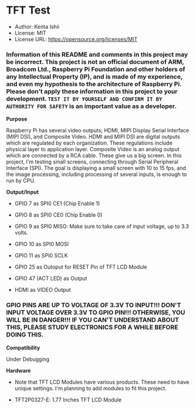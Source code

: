 # TFT Test

* Author: Kenta Ishii
* License: MIT
* License URL: https://opensource.org/licenses/MIT

### Information of this README and comments in this project may be incorrect. This project is not an official document of ARM, Broadcom Ltd., Raspberry Pi Foundation and other holders of any Intellectual Property (IP), and is made of my experience, and even my hypothesis to the architecture of Raspberry Pi. Please don't apply these information in this project to your development. `TEST IT BY YOURSELF AND CONFIRM IT BY AUTHORITY FOR SAFETY` is an important value as a developer.

**Purpose**

Raspberry Pi has several video outputs; HDMI, MIPI Display Serial Interface (MIPI DSI), and Composite Video. HDMI and MIPI DSI are digital outputs which are regulated by each organization. These regulations include physical layer to application layer. Composite Video is an analog output which are connected by a RCA cable. These give us a big screen. In this project, I'm testing small screens, connecting through Serial Peripheral Interface (SPI). The goal is displaying a small screen with 10 to 15 fps, and the image processing, including processing of several inputs, is enough to run by CPU.

**Output/Input**

* GPIO 7 as SPI0 CE1 (Chip Enable 1)

* GPIO 8 as SPI0 CE0 (Chip Enable 0)

* GPIO 9 as SPI0 MISO: Make sure to take care of input voltage, up to 3.3 volts. 

* GPIO 10 as SPI0 MOSI

* GPIO 11 as SPI0 SCLK

* GPIO 25 as Outoput for RESET Pin of TFT LCD Module

* GPIO 47 (ACT LED) as Output

* HDMI as VIDEO Output

### GPIO PINS ARE UP TO VOLTAGE OF 3.3V TO INPUT!!! DON'T INPUT VOLTAGE OVER 3.3V TO GPIO PIN!!! OTHERWISE, YOU WILL BE IN DANGER!!! IF YOU CAN'T UNDERSTAND ABOUT THIS, PLEASE STUDY ELECTRONICS FOR A WHILE BEFORE DOING THIS.

**Compatibility**

Under Debugging

**Hardware**

* Note that TFT LCD Modules have various products. These need to have unique settings. I'm planning to add modules to fit this project.

* TFT2P0327-E: 1.77 Inches TFT LCD Module
